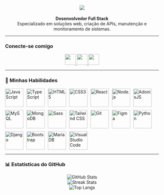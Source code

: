 <h1 align="center">
<img src="https://readme-typing-svg.herokuapp.com/?font=Righteous&size=35&center=true&vCenter=true&width=500&height=70&duration=4000&lines=olá!+👋;+me+chamo+Mateus!;" />
</h1>

<p align="center">
  <strong>Desenvolvedor Full Stack</strong> <br>
  Especializado em soluções web, criação de APIs, manutenção e monitoramento de sistemas.
</p>

---

### Conecte-se comigo

<p align="center">
  <a href="mailto:matttdev@outlook.com">
    <img src="https://img.shields.io/badge/-Email-E94D5F?style=for-the-badge&logo=microsoft-outlook&logoColor=white" height="35">
  </a>
  <a href="https://www.linkedin.com/in/matttdev/">
    <img src="https://img.shields.io/badge/-LinkedIn-30A3DC?style=for-the-badge&logo=linkedin&logoColor=white" height="35">
  </a>
  <a href="https://discord.com/users/mt_ninja">
    <img src="https://img.shields.io/badge/-Discord-7289DA?style=for-the-badge&logo=discord&logoColor=white" height="35">
  </a>
</p>

---

### 🚀 Minhas Habilidades

<p align="left" style="display: flex; flex-wrap: wrap; gap: 10px;">
  <img src="https://cdn.jsdelivr.net/gh/devicons/devicon/icons/javascript/javascript-original.svg" alt="JavaScript" height="60" title="JavaScript">
  <img src="https://cdn.jsdelivr.net/gh/devicons/devicon/icons/typescript/typescript-original.svg" alt="TypeScript" height="60" title="TypeScript">
  <img src="https://cdn.jsdelivr.net/gh/devicons/devicon/icons/html5/html5-original.svg" alt="HTML5" height="60" title="HTML5">
  <img src="https://cdn.jsdelivr.net/gh/devicons/devicon/icons/css3/css3-original.svg" alt="CSS3" height="60" title="CSS3">
  <img src="https://cdn.jsdelivr.net/gh/devicons/devicon/icons/react/react-original.svg" alt="React" height="60" title="React">
  <img src="https://cdn.jsdelivr.net/gh/devicons/devicon/icons/nodejs/nodejs-original.svg" alt="Node.js" height="60" title="Node.js">
  <img src="https://cdn.jsdelivr.net/gh/devicons/devicon/icons/adonisjs/adonisjs-original.svg" alt="AdonisJS" height="60" title="AdonisJS">
  <img src="https://cdn.jsdelivr.net/gh/devicons/devicon/icons/mysql/mysql-original.svg" alt="MySQL" height="60" title="MySQL">
  <img src="https://cdn.jsdelivr.net/gh/devicons/devicon/icons/mongodb/mongodb-original.svg" alt="MongoDB" height="60" title="MongoDB">
  <img src="https://cdn.jsdelivr.net/gh/devicons/devicon/icons/sass/sass-original.svg" alt="Sass" height="60" title="Sass">
  <img src="https://cdn.jsdelivr.net/gh/devicons/devicon/icons/tailwindcss/tailwindcss-original.svg" alt="Tailwind CSS" height="60" title="Tailwind CSS">
  <img src="https://cdn.jsdelivr.net/gh/devicons/devicon/icons/git/git-original.svg" alt="Git" height="60" title="Git">
  <img src="https://cdn.jsdelivr.net/gh/devicons/devicon/icons/figma/figma-original.svg" alt="Figma" height="60" title="Figma">
  <img src="https://cdn.jsdelivr.net/gh/devicons/devicon/icons/python/python-original.svg" alt="Python" height="60" title="Python">
  <img src="https://cdn.jsdelivr.net/gh/devicons/devicon@latest/icons/django/django-plain.svg" alt="Django" height="60" title="Django">
  <img src="https://cdn.jsdelivr.net/gh/devicons/devicon/icons/bootstrap/bootstrap-original.svg" alt="Bootstrap" height="60" title="Bootstrap">
  <img src="https://cdn.jsdelivr.net/gh/devicons/devicon/icons/mariadb/mariadb-original.svg" alt="MariaDB" height="60" title="MariaDB">
  <img src="https://cdn.jsdelivr.net/gh/devicons/devicon/icons/visualstudio/visualstudio-plain.svg" alt="Visual Studio Code" height="60" title="Visual Studio Code">
</p>

---

### 📊 Estatísticas do GitHub

<p align="center">
  <img src="https://github-readme-stats.vercel.app/api?username=MatDevvv&theme=transparent&bg_color=000&border_color=30A3DC&show_icons=true&icon_color=30A3DC&title_color=E94D5F&text_color=FFF" alt="GitHub Stats">
  <br>
  <img src="https://github-readme-streak-stats.herokuapp.com/?user=MatDevvv&theme=dark&border=30A3DC&background=00000000&ring=30A3DC&fire=E94D5F" alt="Streak Stats">
  <br>
  <img src="https://github-readme-stats.vercel.app/api/top-langs/?username=MatDevvv&layout=compact&bg_color=000&border_color=30A3DC&title_color=E94D5F&text_color=FFF" alt="Top Langs">
</p>
